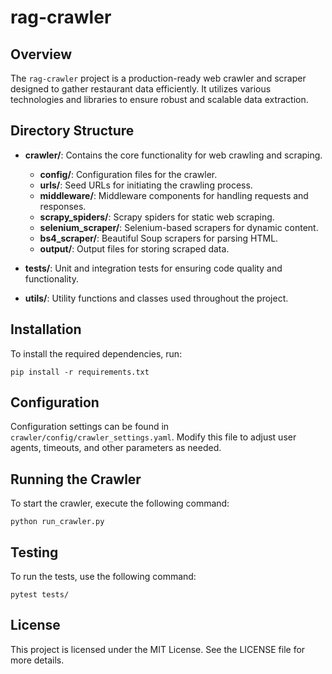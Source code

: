 # rag-crawler

## Overview
The `rag-crawler` project is a production-ready web crawler and scraper designed to gather restaurant data efficiently. It utilizes various technologies and libraries to ensure robust and scalable data extraction.

## Directory Structure
- **crawler/**: Contains the core functionality for web crawling and scraping.
  - **config/**: Configuration files for the crawler.
  - **urls/**: Seed URLs for initiating the crawling process.
  - **middleware/**: Middleware components for handling requests and responses.
  - **scrapy_spiders/**: Scrapy spiders for static web scraping.
  - **selenium_scraper/**: Selenium-based scrapers for dynamic content.
  - **bs4_scraper/**: Beautiful Soup scrapers for parsing HTML.
  - **output/**: Output files for storing scraped data.

- **tests/**: Unit and integration tests for ensuring code quality and functionality.

- **utils/**: Utility functions and classes used throughout the project.

## Installation
To install the required dependencies, run:

```
pip install -r requirements.txt
```

## Configuration
Configuration settings can be found in `crawler/config/crawler_settings.yaml`. Modify this file to adjust user agents, timeouts, and other parameters as needed.

## Running the Crawler
To start the crawler, execute the following command:

```
python run_crawler.py
```

## Testing
To run the tests, use the following command:

```
pytest tests/
```

## License
This project is licensed under the MIT License. See the LICENSE file for more details.